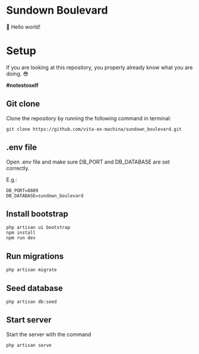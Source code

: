 # Sundown Boulevard

👋 Hello world! 

# Setup

If you are looking at this repository, you properly already know what you are doing. 😎

**#notestoself**

## Git clone

Clone the repository by running the following command in terminal: 

    git clone https://github.com/vita-ex-machina/sundown_boulevard.git


## .env file

Open .env file and make sure  DB_PORT and DB_DATABASE are set correctly.

E.g.:

    DB_PORT=8889
    DB_DATABASE=sundown_boulevard
    


## Install bootstrap 

    php artisan ui bootstrap
    npm install
    npm run dev

## Run migrations

    php artisan migrate

## Seed database

    php artisan db:seed


## Start server 

Start the server with the command

    php artisan serve





